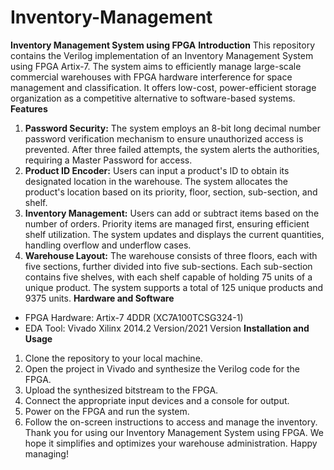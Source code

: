 # Inventory-Management
**Inventory Management System using FPGA**
**Introduction**
This repository contains the Verilog implementation of an Inventory Management System using FPGA Artix-7. The system aims to efficiently manage large-scale commercial warehouses with FPGA hardware interference for space management and classification. It offers low-cost, power-efficient storage organization as a competitive alternative to software-based systems.
**Features**
1. **Password Security:** The system employs an 8-bit long decimal number password verification mechanism to ensure unauthorized access is prevented. After three failed attempts, the system alerts the authorities, requiring a Master Password for access.
2. **Product ID Encoder:** Users can input a product's ID to obtain its designated location in the warehouse. The system allocates the product's location based on its priority, floor, section, sub-section, and shelf.
3. **Inventory Management:** Users can add or subtract items based on the number of orders. Priority items are managed first, ensuring efficient shelf utilization. The system updates and displays the current quantities, handling overflow and underflow cases.
4. **Warehouse Layout:** The warehouse consists of three floors, each with five sections, further divided into five sub-sections. Each sub-section contains five shelves, with each shelf capable of holding 75 units of a unique product. The system supports a total of 125 unique products and 9375 units.
**Hardware and Software**
- FPGA Hardware: Artix-7 4DDR (XC7A100TCSG324-1)
- EDA Tool: Vivado Xilinx 2014.2 Version/2021 Version
**Installation and Usage**
1. Clone the repository to your local machine.
2. Open the project in Vivado and synthesize the Verilog code for the FPGA.
3. Upload the synthesized bitstream to the FPGA.
4. Connect the appropriate input devices and a console for output.
5. Power on the FPGA and run the system.
6. Follow the on-screen instructions to access and manage the inventory.
Thank you for using our Inventory Management System using FPGA. We hope it simplifies and optimizes your warehouse administration. Happy managing!
